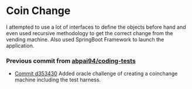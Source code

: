 # Coin Change

I attempted to use a lot of interfaces to define the objects before hand and even used recursive methodology to get the correct change from the vending machine. Also used SpringBoot Framework to launch the application.

### Previous commit from [abpai94/coding-tests](https://github.com/abpai94/coding-tests)
* [Commit d353430](https://github.com/abpai94/coding-tests/commit/d353430dd4d17610bd5fed8352912a868e5de400) Added oracle challenge of creating a coinchange machine including the test harness.
